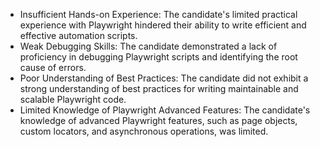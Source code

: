  * Insufficient Hands-on Experience: The candidate's limited practical experience with Playwright hindered their ability to write efficient and effective automation scripts.
 * Weak Debugging Skills: The candidate demonstrated a lack of proficiency in debugging Playwright scripts and identifying the root cause of errors.
 * Poor Understanding of Best Practices: The candidate did not exhibit a strong understanding of best practices for writing maintainable and scalable Playwright code.
 * Limited Knowledge of Playwright Advanced Features: The candidate's knowledge of advanced Playwright features, such as page objects, custom locators, and asynchronous operations, was limited.
